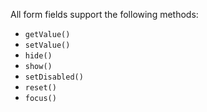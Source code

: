 <p>All form fields support the following methods:</p>
  <ul>
    <li><code>getValue()</code></li>
    <li><code>setValue()</code></li>
    <li><code>hide()</code></li>
    <li><code>show()</code></li>
    <li><code>setDisabled()</code></li>
    <li><code>reset()</code></li>
    <li><code>focus()</code></li>
  </ul>
